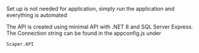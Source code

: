 Set up is not needed for application, simply run the application and everything is automated

The API is created using minimal API with .NET 8 and SQL Server Express. The Connection string can be found in the appconfig.js under

```barn
Scaper.API
```
